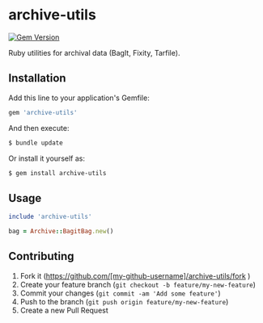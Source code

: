 archive-utils
=============

[![Gem Version](https://badge.fury.io/rb/archive-utils.svg)](http://badge.fury.io/rb/archive-utils)

Ruby utilities for archival data (BagIt, Fixity, Tarfile).

## Installation

Add this line to your application's Gemfile:

```ruby
gem 'archive-utils'
```

And then execute:

```sh
$ bundle update
```

Or install it yourself as:

```sh
$ gem install archive-utils
```

## Usage

```ruby
include 'archive-utils'

bag = Archive::BagitBag.new()
```

## Contributing

1. Fork it (https://github.com/[my-github-username]/archive-utils/fork )
2. Create your feature branch (`git checkout -b feature/my-new-feature`)
3. Commit your changes (`git commit -am 'Add some feature'`)
4. Push to the branch (`git push origin feature/my-new-feature`)
5. Create a new Pull Request

